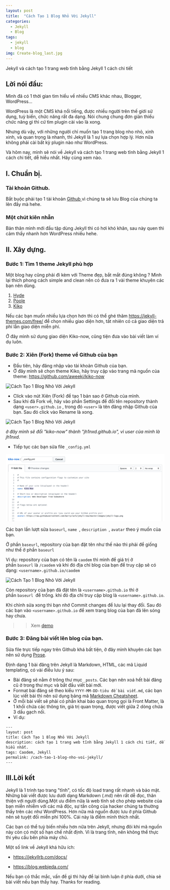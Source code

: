 ```yaml
---
layout: post
title:  "Cách Tạo 1 Blog Nhỏ Với Jekyll"
categories: 
  - Jekyll
  - Blog
tags:
  - jekyll
  - blog
img: Create-blog_last.jpg
---
```


Jekyll và cách tạo 1 trang web tĩnh bằng Jekyll 1 cách chi tiết

Lời nói đầu:
------------

Mình đã có 1 thời gian tìm hiểu về nhiều CMS khác nhau, Blogger, WordPress...

WordPress là một CMS khá nổi tiếng, được nhiều người trên thế giới sử dụng, tuỳ biến, chức năng rất đa dạng. Nói chung chung đơn giản thiếu chức năng gì thì cứ tìm plugin cài vào là xong.

Nhưng dù vậy, với những người chỉ muốn tạo 1 trang blog nho nhỏ, xinh xinh, và quan trọng là nhanh, thì Jekyll là 1 sự lựa chọn hợp lý. Hơn nữa không phải cài bất kỳ plugin nào như WordPress.

Và hôm nay, mình sẽ nói về Jekyll và cách tạo 1 trang web tĩnh bằng Jekyll 1 cách chi tiết, dễ hiểu nhất. Hãy cùng xem nào.

I. Chuẩn bị.
------------

### Tài khoản Github.

Bắt buộc phải tạo 1 tài khoản [Github ](https://github.com/)vì chúng ta sẽ lưu Blog của chúng ta lên đấy mà hehe.

### Một chút kiên nhẫn

Bản thân mình mới đầu tập dùng Jekyll thì có hơi khó khăn, sau này quen thì cảm thấy nhanh hơn WordPress nhiều hehe.

II. Xây dựng.
-------------

### Bước 1: Tìm 1 theme Jekyll phù hợp

Một blog hay cũng phải đi kèm với Theme đẹp, bắt mắt đúng không ? Mình lại thích phong cách simple and clean nên có đưa ra 1 vài theme khuyên các bạn nên dùng.

1.  [Hyde](https://hyde.getpoole.com/)
2.  [Poole](https://demo.getpoole.com/)
3.  [Kiko](https://aweekj.github.io/kiko-now/)

Nếu các bạn muốn nhiều lựa chọn hơn thì có thể ghé thăm <https://jekyll-themes.com/free/> để chọn nhiều giao diện hơn, tất nhiên có cả giao diện trả phí lẫn giao diện miễn phí.

Ở đây mình sử dụng giao diện Kiko-now, cũng tiện đưa vào bài viết làm ví dụ luôn.

### Bước 2: Xiên (Fork) theme về Github của bạn

-   Đầu tiên, hãy đăng nhập vào tài khoản Github của bạn.
-   Ở đây mình sẽ chọn theme Kiko, hãy truy cập vào trang mã nguồn của theme: <https://github.com/aweekj/kiko-now>

![Cách Tạo 1 Blog Nhỏ Với Jekyll](https://caodem.com/wp-content/uploads/image-7-1024x570.png)

-   Click vào nút Xiên (Fork) để tạo 1 bản sao ở Github của mình.
-   Sau khi đã Fork về, hãy vào phần Settings để đổi tên repository thành dạng `<user>.github.io` , trong đó `<user>` là tên đăng nhập Github của bạn. Sau đó click vào Rename là xong.

![Cách Tạo 1 Blog Nhỏ Với Jekyll](https://caodem.com/wp-content/uploads/image-8-1024x413.png)

*ở đây mình sẽ đổi "kiko-now" thành "jh1nxd.github.io", vì user của mình là jh1nxd*.

-   Tiếp tục các bạn sửa file `_config.yml`

![_config.yml](https://github.com/aweekj/kiko-now/raw/master/images/config.png)

Các bạn lần lượt sửa `baseurl`, `name `, `description `, `avatar` theo ý muốn của bạn.

Ở phần `baseurl`, repository của bạn đặt tên như thế nào thì phải để giống như thế ở phần `baseurl`

Ví dụ: repository của bạn có tên là `caodem` thì mình để giá trị ở phần `baseurl` là `/caodem` và khi đó địa chỉ blog của bạn để truy cập sẽ có dạng: `<username>.github.io/caodem`

![Cách Tạo 1 Blog Nhỏ Với Jekyll](https://caodem.com/wp-content/uploads/image-9.png)

Còn repository của bạn đã đặt tên là `<username>.github.io` thì ở phần `baseurl `để trống. khi đó địa chỉ truy cập blog là `<username>.github.io`.

Khi chỉnh sửa xong thì bạn nhớ Commit changes để lưu lại thay đổi. Sau đó các bạn vào `<username>.github.io` để xem trang blog của bạn đã lên sóng hay chưa.

>>Xem [demo](http://jhin1m.github.io/)

### Bước 3: Đăng bài viết lên blog của bạn.

Sửa file trực tiếp ngay trên Github khá bất tiện, ở đây mình khuyên các bạn nên sử dụng [Prose](https://prose.io/).

Định dạng 1 bài đăng trên Jekyll là Markdown, HTML, các mã Liquid templating, có vài điều lưu ý sau:

-   Bài đăng sẽ nằm ở trông thư mục `_posts`. Các bạn nên xoá hết bài đăng cũ ở trong thư mục và bắt đầu viết bài mới.
-   Format bài đăng sẽ theo kiểu `YYYY-MM-DD-tiêu đề bài viết.md`, các bạn lúc viết bài thì nên sử dụng bảng mã [Markdown Cheatsheet](https://assemble.io/docs/Cheatsheet-Markdown.html).
-   Ở mỗi bài viết sẽ phải có phần khai báo quan trọng gọi là Front Matter, là 1 khối chứa các thông tin, giá trị quan trọng, được viết giữa 2 dòng chứa 3 dấu gạch nối.
-   Ví dụ:

```
---
layout: post
title: Cách Tạo 1 Blog Nhỏ Với Jekyll
description: cách tạo 1 trang web tĩnh bằng Jekyll 1 cách chi tiết, dễ hiểu nhất.
tags: Caodem, Jekyll
permalink: /cach-tao-1-blog-nho-voi-jekyll/
---
```

III.Lời kết
-----------

Jekyll là 1 trình tạo trang "tĩnh", có tốc độ load trang rất nhanh và bảo mật. Những bài viết được lưu dưới dạng Markdown (.md) nên rất dễ đọc, thân thiện với người dùng.Một ưu điểm nữa là web tĩnh sẽ cho phép website của bạn miễn nhiễm với các mã độc, sự tấn công của hacker chúng ta thường thấy trên các như WordPress. Hơn nữa mã nguồn được lưu ở phía Github nên sẽ tuyệt đối miễn phí 100%. Cái này là điểm mình thích nhất.

Các bạn có thể tuỳ biến nhiều hơn nữa trên Jekyll, nhưng đôi khi mã nguồn này còn có một số hạn chế nhất định. Vì là trang tĩnh, nên không thể thực thi yêu cầu bên phía máy chủ.

Một số link về Jekyll khá hữu ích:

-   <https://jekyllrb.com/docs/>

-   <https://blog.webjeda.com/>

Nếu bạn có thắc mắc, vấn đề gì thì hãy để lại bình luận ở phía dưới, chia sẻ bài viết nếu bạn thấy hay. Thanks for reading.

